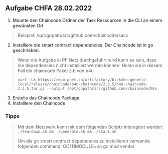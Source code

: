 ##      Aufgabe CHFA 28.02.2022
1) Mounte den Chaincode Ordner der Task Ressourcen in die CLI an einem gewünsten Ort 
> Beispiel: /opt/gopath/src/github.com/chaincode/sacc
2) Installiere die smart contract dependencies. Der Chaincode ist in go geschrieben.
> Wenn die Aufgabe in PF Netz durchgeführt wird kann es sein, dass die dependencies nicht installiert werden können. 
> Holen sie in diesem Fall ein chaincode Paket z.b von b4u 
> 
> ``curl -Lk https://repo.pnet.ch/artifactory/blckchn-generic-local/release/chaincode/b4u-chaincode/2.3.5/b4u-chaincode-2.3.5.tar.gz --output /opt/gopath/src/github.com/chaincode/b4u ``
3) Erstelle das Chaincode Package
4) Installiere den Chaincode

### 	Tipps
>   Mit dem Netzwerk kann mit dem folgenden Scripts interagiert werden:   
>   `./teardown.sh && ./generate.sh && ./start.sh`
> 
>   Um die go smart contract depenencies zu installieren verwende folgenden command:
>   GO111MODULE=on go mod vendor
